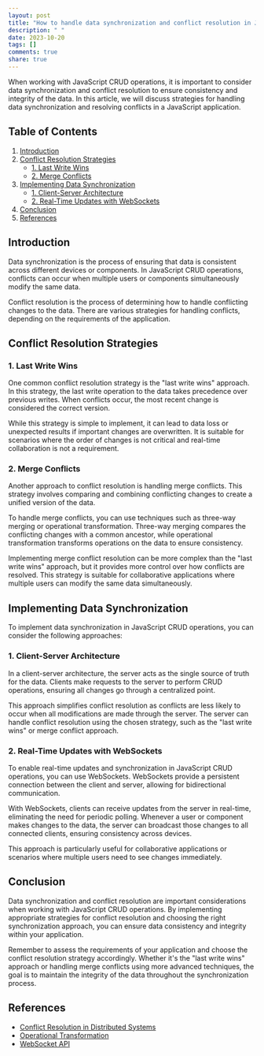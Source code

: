 ```yaml
---
layout: post
title: "How to handle data synchronization and conflict resolution in JavaScript CRUD operations."
description: " "
date: 2023-10-20
tags: []
comments: true
share: true
---
```


When working with JavaScript CRUD operations, it is important to consider data synchronization and conflict resolution to ensure consistency and integrity of the data. In this article, we will discuss strategies for handling data synchronization and resolving conflicts in a JavaScript application.

## Table of Contents
1. [Introduction](#introduction)
2. [Conflict Resolution Strategies](#conflict-resolution-strategies)
   - [1. Last Write Wins](#last-write-wins)
   - [2. Merge Conflicts](#merge-conflicts)
3. [Implementing Data Synchronization](#implementing-data-synchronization)
   - [1. Client-Server Architecture](#client-server-architecture)
   - [2. Real-Time Updates with WebSockets](#real-time-updates-with-websockets)
4. [Conclusion](#conclusion)
5. [References](#references)

## Introduction<a name="introduction"></a>

Data synchronization is the process of ensuring that data is consistent across different devices or components. In JavaScript CRUD operations, conflicts can occur when multiple users or components simultaneously modify the same data.

Conflict resolution is the process of determining how to handle conflicting changes to the data. There are various strategies for handling conflicts, depending on the requirements of the application.

## Conflict Resolution Strategies<a name="conflict-resolution-strategies"></a>

### 1. Last Write Wins<a name="last-write-wins"></a>

One common conflict resolution strategy is the "last write wins" approach. In this strategy, the last write operation to the data takes precedence over previous writes. When conflicts occur, the most recent change is considered the correct version.

While this strategy is simple to implement, it can lead to data loss or unexpected results if important changes are overwritten. It is suitable for scenarios where the order of changes is not critical and real-time collaboration is not a requirement.

### 2. Merge Conflicts<a name="merge-conflicts"></a>

Another approach to conflict resolution is handling merge conflicts. This strategy involves comparing and combining conflicting changes to create a unified version of the data.

To handle merge conflicts, you can use techniques such as three-way merging or operational transformation. Three-way merging compares the conflicting changes with a common ancestor, while operational transformation transforms operations on the data to ensure consistency.

Implementing merge conflict resolution can be more complex than the "last write wins" approach, but it provides more control over how conflicts are resolved. This strategy is suitable for collaborative applications where multiple users can modify the same data simultaneously.

## Implementing Data Synchronization<a name="implementing-data-synchronization"></a>

To implement data synchronization in JavaScript CRUD operations, you can consider the following approaches:

### 1. Client-Server Architecture<a name="client-server-architecture"></a>

In a client-server architecture, the server acts as the single source of truth for the data. Clients make requests to the server to perform CRUD operations, ensuring all changes go through a centralized point.

This approach simplifies conflict resolution as conflicts are less likely to occur when all modifications are made through the server. The server can handle conflict resolution using the chosen strategy, such as the "last write wins" or merge conflict approach.

### 2. Real-Time Updates with WebSockets<a name="real-time-updates-with-websockets"></a>

To enable real-time updates and synchronization in JavaScript CRUD operations, you can use WebSockets. WebSockets provide a persistent connection between the client and server, allowing for bidirectional communication.

With WebSockets, clients can receive updates from the server in real-time, eliminating the need for periodic polling. Whenever a user or component makes changes to the data, the server can broadcast those changes to all connected clients, ensuring consistency across devices.

This approach is particularly useful for collaborative applications or scenarios where multiple users need to see changes immediately.

## Conclusion<a name="conclusion"></a>

Data synchronization and conflict resolution are important considerations when working with JavaScript CRUD operations. By implementing appropriate strategies for conflict resolution and choosing the right synchronization approach, you can ensure data consistency and integrity within your application.

Remember to assess the requirements of your application and choose the conflict resolution strategy accordingly. Whether it's the "last write wins" approach or handling merge conflicts using more advanced techniques, the goal is to maintain the integrity of the data throughout the synchronization process.

## References<a name="references"></a>

- [Conflict Resolution in Distributed Systems](https://en.wikipedia.org/wiki/Conflict_resolution_in_distributed_systems)
- [Operational Transformation](https://en.wikipedia.org/wiki/Operational_transformation)
- [WebSocket API](https://developer.mozilla.org/en-US/docs/Web/API/WebSocket_API)